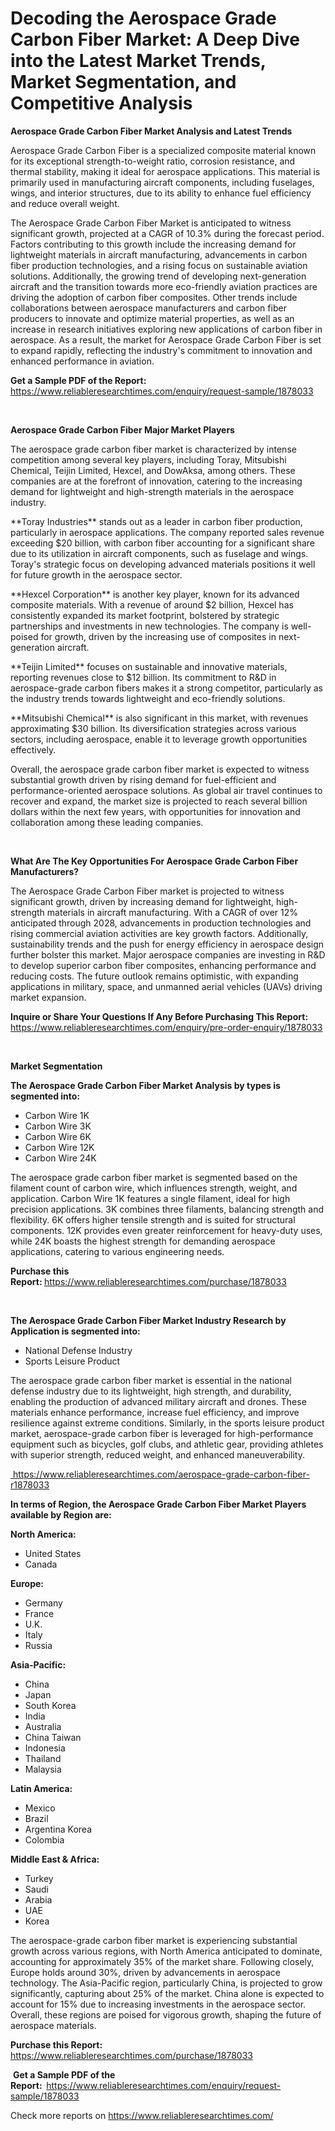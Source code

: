 <p><h1>Decoding the Aerospace Grade Carbon Fiber Market: A Deep Dive into the Latest Market Trends, Market Segmentation, and Competitive Analysis</h1></p><p><strong>Aerospace Grade Carbon Fiber Market Analysis and Latest Trends</strong></p>
<p><p>Aerospace Grade Carbon Fiber is a specialized composite material known for its exceptional strength-to-weight ratio, corrosion resistance, and thermal stability, making it ideal for aerospace applications. This material is primarily used in manufacturing aircraft components, including fuselages, wings, and interior structures, due to its ability to enhance fuel efficiency and reduce overall weight.</p><p>The Aerospace Grade Carbon Fiber Market is anticipated to witness significant growth, projected at a CAGR of 10.3% during the forecast period. Factors contributing to this growth include the increasing demand for lightweight materials in aircraft manufacturing, advancements in carbon fiber production technologies, and a rising focus on sustainable aviation solutions. Additionally, the growing trend of developing next-generation aircraft and the transition towards more eco-friendly aviation practices are driving the adoption of carbon fiber composites. Other trends include collaborations between aerospace manufacturers and carbon fiber producers to innovate and optimize material properties, as well as an increase in research initiatives exploring new applications of carbon fiber in aerospace. As a result, the market for Aerospace Grade Carbon Fiber is set to expand rapidly, reflecting the industry's commitment to innovation and enhanced performance in aviation.</p></p>
<p><strong>Get a Sample PDF of the Report:&nbsp;</strong> <a href="https://www.reliableresearchtimes.com/enquiry/request-sample/1878033?utm_campaign=2246&utm_medium=2&utm_source=Github&utm_content=ia&utm_term=01042025&utm_id=aerospace-grade-carbon-fiber">https://www.reliableresearchtimes.com/enquiry/request-sample/1878033</a></p>
<p>&nbsp;</p>
<p><strong>Aerospace Grade Carbon Fiber Major Market Players</strong></p>
<p><p>The aerospace grade carbon fiber market is characterized by intense competition among several key players, including Toray, Mitsubishi Chemical, Teijin Limited, Hexcel, and DowAksa, among others. These companies are at the forefront of innovation, catering to the increasing demand for lightweight and high-strength materials in the aerospace industry.</p><p>**Toray Industries** stands out as a leader in carbon fiber production, particularly in aerospace applications. The company reported sales revenue exceeding $20 billion, with carbon fiber accounting for a significant share due to its utilization in aircraft components, such as fuselage and wings. Toray's strategic focus on developing advanced materials positions it well for future growth in the aerospace sector.</p><p>**Hexcel Corporation** is another key player, known for its advanced composite materials. With a revenue of around $2 billion, Hexcel has consistently expanded its market footprint, bolstered by strategic partnerships and investments in new technologies. The company is well-poised for growth, driven by the increasing use of composites in next-generation aircraft.</p><p>**Teijin Limited** focuses on sustainable and innovative materials, reporting revenues close to $12 billion. Its commitment to R&D in aerospace-grade carbon fibers makes it a strong competitor, particularly as the industry trends towards lightweight and eco-friendly solutions.</p><p>**Mitsubishi Chemical** is also significant in this market, with revenues approximating $30 billion. Its diversification strategies across various sectors, including aerospace, enable it to leverage growth opportunities effectively.</p><p>Overall, the aerospace grade carbon fiber market is expected to witness substantial growth driven by rising demand for fuel-efficient and performance-oriented aerospace solutions. As global air travel continues to recover and expand, the market size is projected to reach several billion dollars within the next few years, with opportunities for innovation and collaboration among these leading companies.</p></p>
<p>&nbsp;</p>
<p><strong>What Are The Key Opportunities For Aerospace Grade Carbon Fiber Manufacturers?</strong></p>
<p><p>The Aerospace Grade Carbon Fiber market is projected to witness significant growth, driven by increasing demand for lightweight, high-strength materials in aircraft manufacturing. With a CAGR of over 12% anticipated through 2028, advancements in production technologies and rising commercial aviation activities are key growth factors. Additionally, sustainability trends and the push for energy efficiency in aerospace design further bolster this market. Major aerospace companies are investing in R&D to develop superior carbon fiber composites, enhancing performance and reducing costs. The future outlook remains optimistic, with expanding applications in military, space, and unmanned aerial vehicles (UAVs) driving market expansion.</p></p>
<p><strong>Inquire or Share Your Questions If Any Before Purchasing This Report:</strong> <a href="https://www.reliableresearchtimes.com/enquiry/pre-order-enquiry/1878033?utm_campaign=2246&utm_medium=2&utm_source=Github&utm_content=ia&utm_term=01042025&utm_id=aerospace-grade-carbon-fiber">https://www.reliableresearchtimes.com/enquiry/pre-order-enquiry/1878033</a></p>
<p>&nbsp;</p>
<p><strong>Market Segmentation</strong></p>
<p><strong>The Aerospace Grade Carbon Fiber Market Analysis by types is segmented into:</strong></p>
<p><ul><li>Carbon Wire 1K</li><li>Carbon Wire 3K</li><li>Carbon Wire 6K</li><li>Carbon Wire 12K</li><li>Carbon Wire 24K</li></ul></p>
<p><p>The aerospace grade carbon fiber market is segmented based on the filament count of carbon wire, which influences strength, weight, and application. Carbon Wire 1K features a single filament, ideal for high precision applications. 3K combines three filaments, balancing strength and flexibility. 6K offers higher tensile strength and is suited for structural components. 12K provides even greater reinforcement for heavy-duty uses, while 24K boasts the highest strength for demanding aerospace applications, catering to various engineering needs.</p></p>
<p><strong>Purchase this Report:&nbsp;</strong><a href="https://www.reliableresearchtimes.com/purchase/1878033?utm_campaign=2246&utm_medium=2&utm_source=Github&utm_content=ia&utm_term=01042025&utm_id=aerospace-grade-carbon-fiber">https://www.reliableresearchtimes.com/purchase/1878033</a></p>
<p>&nbsp;</p>
<p><strong>The Aerospace Grade Carbon Fiber Market Industry Research by Application is segmented into:</strong></p>
<p><ul><li>National Defense Industry</li><li>Sports Leisure Product</li></ul></p>
<p><p>The aerospace grade carbon fiber market is essential in the national defense industry due to its lightweight, high strength, and durability, enabling the production of advanced military aircraft and drones. These materials enhance performance, increase fuel efficiency, and improve resilience against extreme conditions. Similarly, in the sports leisure product market, aerospace-grade carbon fiber is leveraged for high-performance equipment such as bicycles, golf clubs, and athletic gear, providing athletes with superior strength, reduced weight, and enhanced maneuverability.</p></p>
<p><a href="https://www.reliableresearchtimes.com/aerospace-grade-carbon-fiber-r1878033?utm_campaign=2246&utm_medium=2&utm_source=Github&utm_content=ia&utm_term=01042025&utm_id=aerospace-grade-carbon-fiber">&nbsp;https://www.reliableresearchtimes.com/aerospace-grade-carbon-fiber-r1878033</a></p>
<p><strong>In terms of Region, the Aerospace Grade Carbon Fiber Market Players available by Region are:</strong></p>
<p>
    <p> <strong> North America: </strong>
        <ul>
            <li>United States</li>
            <li>Canada</li>
        </ul>
        </p> 
    <p> <strong> Europe: </strong>
        <ul>
            <li>Germany</li>
            <li>France</li>
            <li>U.K.</li>
            <li>Italy</li>
            <li>Russia</li>
        </ul>
        </p> 
    <p> <strong> Asia-Pacific: </strong>
        <ul>
            <li>China</li>
            <li>Japan</li>
            <li>South Korea</li>
            <li>India</li>
            <li>Australia</li>
            <li>China Taiwan</li>
            <li>Indonesia</li>
            <li>Thailand</li>
            <li>Malaysia</li>
        </ul>
        </p> 
    <p> <strong> Latin America: </strong>
        <ul>
            <li>Mexico</li>
            <li>Brazil</li>
            <li>Argentina Korea</li>
            <li>Colombia</li>
        </ul>
        </p> 
    <p> <strong> Middle East & Africa: </strong>
        <ul>
            <li>Turkey</li>
            <li>Saudi</li>
            <li>Arabia</li>
            <li>UAE</li>
            <li>Korea</li>
        </ul>
    </p>
    </p>
<p><p>The aerospace-grade carbon fiber market is experiencing substantial growth across various regions, with North America anticipated to dominate, accounting for approximately 35% of the market share. Following closely, Europe holds around 30%, driven by advancements in aerospace technology. The Asia-Pacific region, particularly China, is projected to grow significantly, capturing about 25% of the market. China alone is expected to account for 15% due to increasing investments in the aerospace sector. Overall, these regions are poised for vigorous growth, shaping the future of aerospace materials.</p></p>
<p><strong>Purchase this Report: </strong><a href="https://www.reliableresearchtimes.com/purchase/1878033?utm_campaign=2246&utm_medium=2&utm_source=Github&utm_content=ia&utm_term=01042025&utm_id=aerospace-grade-carbon-fiber">https://www.reliableresearchtimes.com/purchase/1878033</a></p>
<p>&nbsp;<strong>Get a Sample PDF of the Report:&nbsp;&nbsp;</strong><a href="https://www.reliableresearchtimes.com/enquiry/request-sample/1878033?utm_campaign=2246&utm_medium=2&utm_source=Github&utm_content=ia&utm_term=01042025&utm_id=aerospace-grade-carbon-fiber">https://www.reliableresearchtimes.com/enquiry/request-sample/1878033</a></p>
<p><strong></strong></p>
<p>Check more reports on <a href="https://www.reliableresearchtimes.com/?utm_campaign=2246&utm_medium=2&utm_source=Github&utm_content=ia&utm_term=01042025&utm_id=aerospace-grade-carbon-fiber">https://www.reliableresearchtimes.com/</a></p>